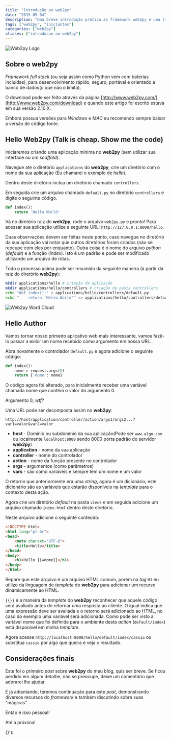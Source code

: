 ```yaml
---
title: "Introdução ao web2py"
date: "2015-05-04"
description: "Uma breve introdução prática ao framework web2py e uma lista de recursos interessantes."
tags: ["web2py", "iniciantes"]
categories: ["web2py"]
aliases: ["introducao-ao-web2py"]
---
```


![Web2py Logo](/images/web2py_logo.png)

## Sobre o web2py

_Framework full stack_ (ou seja assim como Python vem com baterias incluídas), para desenvolvimento rápido, seguro, portável e orientado a banco de dados(o que não o limita).

O download pode ser feito através da página [http://www.web2py.com/](http://www.web2py.com/download) e quando este artigo foi escrito estava em sua versão 2.10.X.

Embora possua versões para _Windows_ e _MAC_ eu recomendo sempre baixar a versão de código fonte.

## Hello Web2py (Talk is cheap. Show me the code)

Iniciaremos criando uma aplicação mínima no **web2py** (sem utilizar sua interface ou um _scaffold_).

Navegue até o diretório `applications` do **web2py**, crie um diretório com o nome da sua aplicação (Eu chamarei o exemplo de _hello_).

Dentro deste diretório inclua um diretório chamado `controllers`.

Em seguida crie um arquivo chamado `default.py` no diretório `controllers` e digite o seguinte código.

```python
def index():
    return 'Hello World'
```

Vá no diretório raiz do **web2py**, rode o arquivo `web2py.py` e pronto!
Para acessar sua aplicação utilize a seguinte URL: `http://127.0.0.1:8000/hello`.

Duas observações devem ser feitas neste ponto, caso navegue no diretório da sua aplicação vai notar que outros diretórios foram criados (não se reocupe com eles por enquanto). Outra coisa é o nome do arquivo _python_ (_default_) e a função (_index_). Isto é um padrão e pode ser modificado utilizando um arquivo de rotas.

Todo o processo acima pode ser resumido da seguinte maneira (à partir da raiz do diretório **web2py**):
```bash
mkdir applications/hello # criação da aplicação
mkdir applications/hello/controllers # criação da pasta controllers
echo "def index():" > applications/hello/controllers/default.py
echo "    return 'Hello World'" >> applications/hello/controllers/default.py
```

![Web2py Word Cloud](/images/tag-cloud-web2py.png)

## Hello Author

Vamos tornar nosso primeiro aplicativo web mais interessante, vamos fazê-lo passar a exibir um nome recebido como argumento em nossa URL.

Abra novamente o controlador `default.py` e agora adicione o seguinte código:
```python
def index():
    nome = request.args(0)
    return {'nome': nome}
```

 O código agora foi alterado, para inicialmente receber uma variável chamada nome que contém o valor do argumento 0.

 Argumento 0, _wtf_?

 Uma URL pode ser decomposta assim no **web2py**:

`http://host/application/controller/action/args1/args2...?var1=valor&var2=valor`

- **host** - Domínio ou subdomínio da sua aplicação(Pode ser `www.algo.com` ou localmente `localhost:8000` sendo 8000 porta padrão do servidor **web2py**)
- **application** - nome da sua aplicação
- **controller** - nome do controlador
- **action** - nome da função presente no controlador
- **args** - argumentos (como parâmetros)
- **vars** - são como variáveis e sempre tem um nome e um valor

O retorno que anteriormente era uma _string_, agora é um dicionário, este dicionário são as variáveis que estarão disponíveis na _template_ para o contexto desta ação.

Agora crie um diretório _default_ na pasta `views` e em seguida adicione um arquivo chamado `index.html` dentro deste diretório.

Neste arquivo adicione o seguinte conteúdo:
```html
<!DOCTYPE html>
<html lang="pt-br">
<head>
    <meta charset="UTF-8">
    <title>Hello</title>
</head>
<body>
    <h1>Hello {{=nome}}</h1>
</body>
</html>
```

Repare que este arquivo é um arquivo HTML comum, porém na _tag_ `H1` eu utilizo da linguagem de _template_ do **web2py** para adicionar um recurso dinamicamente ao HTML.

`{{}}` é a maneira da _template_ do **web2py** reconhecer que aquele código será avaliado antes de retornar uma resposta ao cliente. O igual indica que uma expressão deve ser avaliada e o retorno será adicionado ao HTML, no caso do exemplo uma variável será adicionada.
Como pode ser visto a variável nome que foi definida para o ambiente desta _action_ (`default/index`) está disponível em minha _template_.

Agora acesse `http://localhost:8000/hello/default/index/cassio` ou substitua `cassio` por algo que queira e veja o resultado.

## Considerações finais

Este foi o primeiro _post_ sobre **web2py** do meu blog, quis ser breve. Se ficou perdido em algum detalhe, não se preocupe, deixe um comentário que adorarei lhe ajudar.

E já adiantando, teremos continuação para este _post_, demonstrando diversos recursos do _framework_ e também discutindo sobre suas "mágicas".

Então é isso pessoal!

Até a próxima!

{}'s
